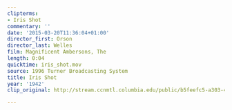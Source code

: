 ```yaml
---
clipterms:
- Iris Shot
commentary: ''
date: '2015-03-20T11:36:04+01:00'
director_first: Orson
director_last: Welles
film: Magnificent Ambersons, The
length: 0:04
quicktime: iris_shot.mov
source: 1996 Turner Broadcasting System
title: Iris Shot
year: '1942'
clip_original: http://stream.ccnmtl.columbia.edu/public/b5feefc5-a303-472e-bc14-d2ade757c508-081_ambersons2_FLG-mp4-aac-480w-850kbps-ffmpeg.mp4

---
```

